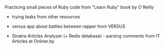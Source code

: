 Practicing small pieces of Ruby code from "Learn Ruby" book by O`Reilly 

+ trying tasks from other resources

+ versus app about battles between rapper from VERSUS

+ Sinatra Articles Analyser (+ Redis database) - parsing comments from IT Articles at Onliner.by